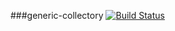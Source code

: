 ###generic-collectory [![Build Status](https://travis-ci.org/bioatlas/generic-collectory-sweden.svg?branch=master)](https://travis-ci.org/bioatlas/generic-collectory-sweden)
